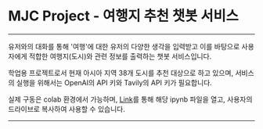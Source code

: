 # MJC Project - 여행지 추천 챗봇 서비스
---
유저와의 대화를 통해 '여행'에 대한 유저의 다양한 생각을 입력받고 이를 바탕으로 사용자에게 적합한 여행지(도시)와 관련 정보를 출력하는 챗봇 서비스입니다.

학업용 프로젝트로서 현재 아시아 지역 38개 도시를 추천 대상으로 하고 있으며, 서비스의 실행을 위해서는 OpenAI의 API 키와 Tavily의 API 키가 필요합니다.

실제 구동은 colab 환경에서 가능하며, [Link](https://colab.research.google.com/drive/1hBAkL5x3U1H2ApDVLPN9G9FAwbN7bff_?usp=drive_link)를 통해 해당 ipynb 파일을 열고, 사용자의 드라이브로 복사하여 사용할 수 있습니다.

---
